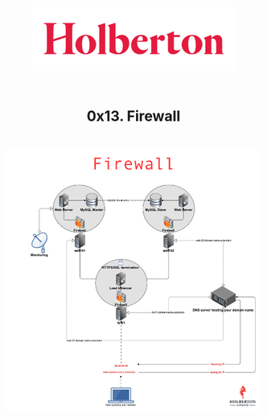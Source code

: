 <p align="center"><img src="https://github.com/facu2279/holberton-system_engineering-devops/blob/master/0x08-networking_basics_2/holberton-logo.png"/></p>
<br>
<h1 align="center">0x13. Firewall</h1>
<br>
<p align="center"><img src="https://github.com/facu2279/holberton-system_engineering-devops/blob/master/0x13-firewall/firewall.png"/></p>